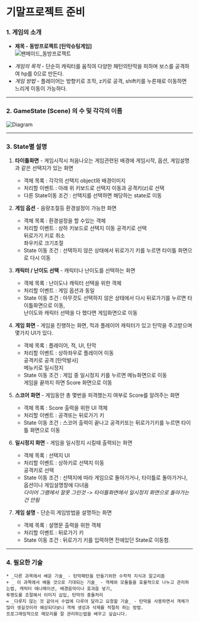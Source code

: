 기말프로젝트 준비
==================

### 1. 게임의 소개
* __제목 - 동방프로젝트 [탄막슈팅게임]__      
![팬메이드_동방프로젝트](https://i.ytimg.com/vi/85bE4NlzrLE/hqdefault.jpg)     
     
+ *게임의 목적* - 단순히 캐릭터를 움직여 다양한 패턴의탄막을 피하며 보스를 공격하여 hp를 0으로 만든다.
+ *게임 방법* - 플레이어는 방향키로 조작, z키로 공격, shift키를 누른채로 이동하면 느리게 이동이 가능하다.       

-------------------------------------------------------
### 2. GameState (Scene) 의 수 및 각각의 이름    
![Diagram](https://user-images.githubusercontent.com/71130227/94275907-7c08bc00-ff82-11ea-8a1c-8e37a7f57870.png)       

- - - 
### 3. State별 설명
1. __타이틀화면__ - 게임시작시 처음나오는 게임관련된 배경에 게임시작, 옵션, 게임설명과 같은 선택지가 있는 화면
    * 객체 목록 : 각각의 선택지 object와 배경이미지 
    + 처리할 이벤트 : 아래 위 키보드로 선택지 이동과 공격키(z)로 선택
    - 다른 State이동 조건 : 선택지를 선택하면 해당하는 state로 이동
    
2. __게임 옵션__ - 음량조절등 환경설정이 가능한 화면
    * 객체 목록 : 환경설정을 할 수있는 객체
    + 처리할 이벤트 : 상하 키보드로 선택지 이동 공격키로 선택    
    뒤로가기 키로 취소    
    좌우키로 크기조절
    - State 이동 조건 : 선택하지 않은 상태에서 뒤로가기 키를 누르면 타이틀 화면으로 다시 이동

3. __캐릭터 / 난이도 선택__ - 캐릭터나 난이도를 선택하는 화면
    * 객체 목록 : 난이도나 캐릭터 선택을 위한 객체
    + 처리할 이벤트 : 게임 옵션과 동일
    - State 이동 조건 : 아무것도 선택하지 않은 상태에서 다시 뒤로가기를 누르면 타이틀화면으로 이동,    
                        난이도와 캐릭터 선택을 다 했다면 게임화면으로 이동
                        
4. __게임 화면__ - 게임을 진행하는 화면, 적과 플레이어 캐릭터가 있고 탄막을 주고받으며 몇가지 UI가 있다.
    * 객체 목록 : 플레이어, 적, UI, 탄막
    + 처리할 이벤트 : 상하좌우로 플레이어 이동    
    공격키로 공격 [탄막발사]    
    메뉴키로 일시정지    
    - State 이동 조건 : 게임 중 일시정지 키를 누르면 메뉴화면으로 이동    
    게임을 끝까지 하면 Score 화면으로 이동
    
5. __스코어 화면__ - 게임동안 총 몇번을 피격했는지 여부로 Score를 알려주는 화면
    * 객체 목록 : Score 출력을 위한 UI 객체
    + 처리할 이벤트 : 공격또는 뒤로가기 키 
    - State 이동 조건 : 스코어 출력이 끝나고 공격키또는 뒤로가기키를 누르면 타이틀 화면으로 이동
    
6. __일시정지 화면__ - 게임을 일시정지 시킬때 출력되는 화면
    * 객체 목록 : 선택지 UI
    + 처리할 이벤트 : 상하키로 선택지 이동     
    공격키로 선택 
    - State 이동 조건 : 선택지에 따라 게임으로 돌아가거나, 타이틀로 돌아가거나, 옵션이나 게임설명창에 다녀옴     
    _다이어 그램에서 잘못 그린것 -> 타이틀화면에서 일시정지 화면으로 돌아가는건 안됨_
    
7. __게임 설명__ - 단순히 게임방법을 설명하는 화면
    * 객체 목록 : 설명문 출력을 위한 객체
    + 처리할 이벤트 : 뒤로가기 키
    - State 이동 조건 : 뒤로가기 키를 입력하면 전에있던 State로 이동함.    
    
- - -
    
### 4. 필요한 기술    
    * _다른 과목에서 배운 기술_ - 탄막패턴을 만들기위한 수학적 지식과 알고리즘    
    + _ 이 과목에서 배울 것으로 기대되는 기술_ - 객체와 모듈들을 효율적으로 나누고 관리하는법, 캐릭터 애니메이션, 배경음악이나 효과음 넣기,
    투명도를 조절해서 이미지 삽입, 탄막의 충돌처리    
    = _다루지 않는 것 같아서 수업에 다루어 달라고 요청할 기술_ - 탄막을 사용하면서 객체가 많이 생길것이라 예상되다보니 객체 생성과 삭제를 적절히 하는 방법.
    프로그래밍적으로 메모리를 잘 관리하는법을 배우고 싶습니다. 
